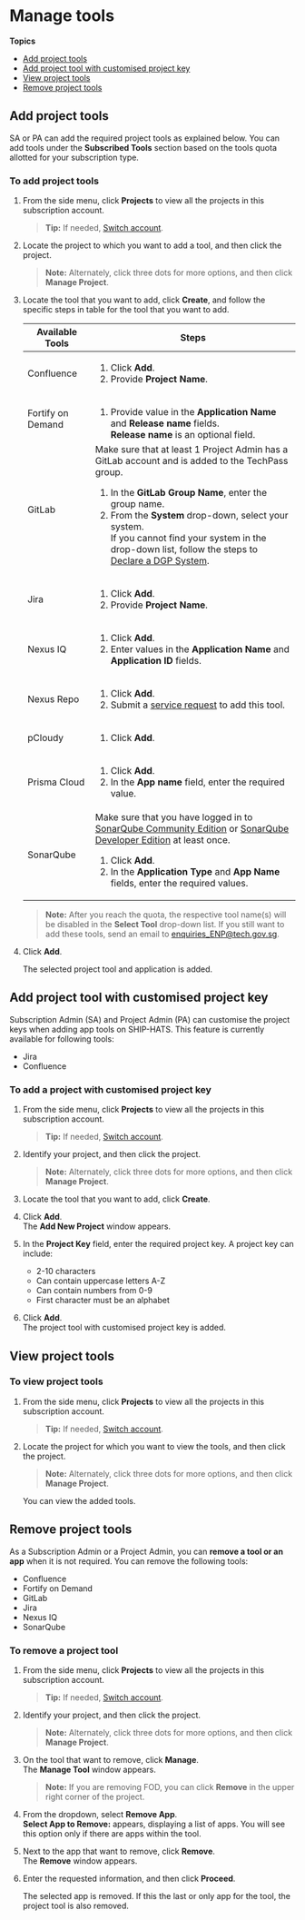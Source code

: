 # Manage tools

**Topics**

- [Add project tools](#add-project-tools)
- [Add project tool with customised project key](#add-project-tool-with-customised-project-key)
- [View project tools](#view-project-tools)
- [Remove project tools](#remove-project-tools)


## Add project tools

SA or PA can add the required project tools as explained below. You can add tools under the **Subscribed Tools** section based on the tools quota allotted for your subscription type. 


### To add project tools

1. From the side menu, click **Projects** to view all the projects in this subscription account.  
    > **Tip:** If needed, [Switch account](manage-account).

1. Locate the project to which you want to add a tool, and then click the project.
    > **Note:** Alternately, click three dots for more options, and then click **Manage Project**.
1. Locate the tool that you want to add, click **Create**, and follow the specific steps in table for the tool that you want to add.

    |Available Tools|Steps|
    |---|---|
    |Confluence|<ol><li>Click **Add**.</li><li>Provide **Project Name**.</li><ol>|
    |Fortify on Demand| <ol><li> Provide value in the **Application Name** and **Release name** fields.<br>**Release name** is an optional field.</li></ol>|    
    |GitLab|Make sure that at least 1 Project Admin has a GitLab account and is added to the TechPass group.<ol><li>In the **GitLab Group Name**, enter the group name.</li><li>From the **System** drop-down, select your system. <br>If you cannot find your system in the drop-down list, follow the steps to [Declare a DGP System](declare-dgp-systems).</li> <ol> |
    |Jira|<ol><li>Click **Add**.</li><li>Provide **Project Name**.</li><ol>|
    |Nexus IQ|<ol><li>Click **Add**.</li><li> Enter values in the **Application Name** and **Application ID** fields.</li><ol>|
    |Nexus Repo|<ol><li>Click **Add**.</li><li>Submit a [service request](https://jira.ship.gov.sg/servicedesk/customer/portal/11/) to add this tool.</li><ol>|
    |pCloudy|<ol><li>Click **Add**.</li><ol>|
    |Prisma Cloud|<ol><li>Click **Add**.</li><li>In the **App name** field, enter the required value. </li><ol>|
    |SonarQube|Make sure that you have logged in to [SonarQube Community Edition](https://sonar.hats.stack.gov.sg/sonar) or [SonarQube Developer Edition](https://sonar1.hats.stack.gov.sg/sonar) at least once.<ol><li>Click **Add**.</li><li>In the **Application Type** and **App Name** fields, enter the required values.</li><ol>|

    >**Note:** After you reach the quota, the respective tool name(s) will be disabled in the **Select Tool** drop-down list. If you still want to add these tools, send an email to [enquiries_ENP@tech.gov.sg](enquiries_ENP@tech.gov.sg).    
1. Click **Add**.   
    
    The selected project tool and application is added.


## Add project tool with customised project key
Subscription Admin (SA) and Project Admin (PA) can customise the project keys when adding app tools on SHIP-HATS. This feature is currently available for following tools:

- Jira 
- Confluence

### To add a project with customised project key 

1. From the side menu, click **Projects** to view all the projects in this subscription account.  
    > **Tip:** If needed, [Switch account](manage-account).

1. Identify your project, and then click the project.
    > **Note:** Alternately, click three dots for more options, and then click **Manage Project**.
1. Locate the tool that you want to add, click **Create**.
1. Click **Add**.   
    The **Add New Project** window appears.
1. In the **Project Key** field, enter the required project key. A project key can include:
    - 2-10 characters
    - Can contain uppercase letters A-Z 
    - Can contain numbers from 0-9
    - First character must be an alphabet 
1. Click **Add**.  
    The project tool with customised project key is added. 

## View project tools

### To view project tools

1. From the side menu, click **Projects** to view all the projects in this subscription account.  
    > **Tip:** If needed, [Switch account](manage-account).

1. Locate the project for which you want to view the tools, and then click the project.
    > **Note:** Alternately, click three dots for more options, and then click **Manage Project**.

    You can view the added tools. 

## Remove project tools

As a Subscription Admin or a Project Admin, you can **remove a tool or an app** when it is not required. You can remove the following tools: 

- Confluence
- Fortify on Demand
- GitLab
- Jira
- Nexus IQ
- SonarQube


### To remove a project tool


1. From the side menu, click **Projects** to view all the projects in this subscription account.  
    > **Tip:** If needed, [Switch account](manage-account).

1. Identify your project, and then click the project.
    > **Note:** Alternately, click three dots for more options, and then click **Manage Project**.

1. On the tool that want to remove, click **Manage**.  
    The **Manage Tool** window appears.
    > **Note:** If you are removing FOD, you can click **Remove** in the upper right corner of the project. 
1. From the dropdown, select **Remove App**.  
    **Select App to Remove:** appears, displaying a list of apps. You will see this option only if there are apps within the tool. 

1. Next to the app that want to remove, click **Remove**.  
    The **Remove** window appears.

1. Enter the requested information, and then click **Proceed**.  

    The selected app is removed. If this the last or only app for the tool, the project tool is also removed. 

